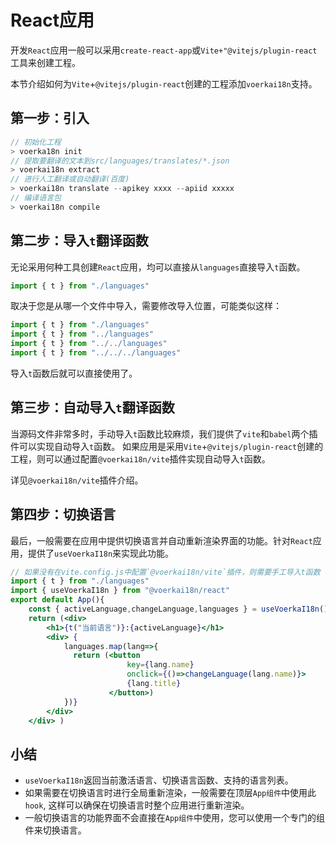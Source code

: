 # React应用

开发`React`应用一般可以采用`create-react-app`或`Vite+"@vitejs/plugin-react`工具来创建工程。

本节介绍如何为`Vite`+`@vitejs/plugin-react`创建的工程添加`voerkai18n`支持。

## 第一步：引入

```javascript
// 初始化工程
> voerka18n init
// 提取要翻译的文本到src/languages/translates/*.json
> voerkai18n extract
// 进行人工翻译或自动翻译(百度)
> voerkai18n translate --apikey xxxx --apiid xxxxx
// 编译语言包
> voerkai18n compile 
```

## 第二步：导入`t`翻译函数
无论采用何种工具创建`React`应用，均可以直接从`languages`直接导入`t`函数。

```javascript
import { t } from "./languages"
```
取决于您是从哪一个文件中导入，需要修改导入位置，可能类似这样：
```javascript
import { t } from "./languages"
import { t } from "../languages"
import { t } from "../../languages"
import { t } from "../../../languages"
```

导入`t`函数后就可以直接使用了。

## 第三步：自动导入`t`翻译函数

当源码文件非常多时，手动导入`t`函数比较麻烦，我们提供了`vite`和`babel`两个插件可以实现自动导入`t`函数。
如果应用是采用`Vite`+`@vitejs/plugin-react`创建的工程，则可以通过配置`@voerkai18n/vite`插件实现自动导入`t`函数。

详见`@voerkai18n/vite`插件介绍。


## 第四步：切换语言

最后，一般需要在应用中提供切换语言并自动重新渲染界面的功能。针对`React`应用，提供了`useVoerkaI18n`来实现此功能。


```jsx
// 如果没有在vite.config.js中配置`@voerkai18n/vite`插件，则需要手工导入t函数
import { t } from "./languages"
import { useVoerkaI18n } from "@voerkai18n/react"
export default App(){
    const { activeLanguage,changeLanguage,languages } = useVoerkaI18n()
	return (<div>
        <h1>{t("当前语言")}:{activeLanguage}</h1>
        <div> {
         	languages.map(lang=>{
              return (<button 
                          key={lang.name}
                          onclick={()=>changeLanguage(lang.name)}>
                          {lang.title}
                      </button>)
            })}
    	</div>             
    </div> )
```

## 小结

- `useVoerkaI18n`返回当前激活语言、切换语言函数、支持的语言列表。
- 如果需要在切换语言时进行全局重新渲染，一般需要在顶层`App组件`中使用此`hook`, 这样可以确保在切换语言时整个应用进行重新渲染。
- 一般切换语言的功能界面不会直接在`App组件`中使用，您可以使用一个专门的组件来切换语言。

